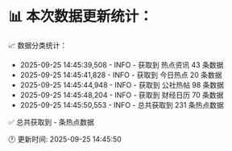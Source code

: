 📊 本次数据更新统计：
==========================

📈 数据分类统计：
- 2025-09-25 14:45:39,508 - INFO - 获取到 热点资讯 43 条数据
- 2025-09-25 14:45:41,828 - INFO - 获取到 今日热点 20 条数据
- 2025-09-25 14:45:44,948 - INFO - 获取到 公社热帖 98 条数据
- 2025-09-25 14:45:48,204 - INFO - 获取到 财经日历 70 条数据
- 2025-09-25 14:45:50,553 - INFO - 总共获取到 231 条热点数据

✅ 总共获取到 - 条热点数据

🕐 更新时间: 2025-09-25 14:45:50
